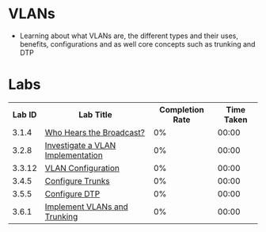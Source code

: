 # VLANs
 - Learning about what VLANs are, the different types and their uses, benefits, configurations and as well core concepts such as trunking and DTP

# Labs
<table>
  <tr>
    <th>Lab ID</th>
    <th>Lab Title</th>
    <th>Completion Rate</th>
    <th>Time Taken</th>
  </tr>
  <tr>
    <td>3.1.4</td>
    <td><a href="">Who Hears the Broadcast?</a></td>
    <td>0%</td>
    <td>00:00</td>
  </tr>
  <tr>
    <td>3.2.8</td>
    <td><a href="">Investigate a VLAN Implementation</a></td>
    <td>0%</td>
    <td>00:00</td>
  </tr>
  <tr>
    <td>3.3.12</td>
    <td><a href="">VLAN Configuration</a></td>
    <td>0%</td>
    <td>00:00</td>
  </tr>
  <tr>
    <td>3.4.5</td>
    <td><a href="">Configure Trunks</a></td>
    <td>0%</td>
    <td>00:00</td>
  </tr>
  <tr>
    <td>3.5.5</td>
    <td><a href="">Configure DTP</a></td>
    <td>0%</td>
    <td>00:00</td>
  </tr>
  <tr>
    <td>3.6.1</td>
    <td><a href="">Implement VLANs and Trunking</a></td>
    <td>0%</td>
    <td>00:00</td>
  </tr>
</table>
